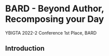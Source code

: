 # BARD - Beyond Author, Recomposing your Day
YBIGTA 2022-2 Conference 1st Place, BARD

## Introduction
